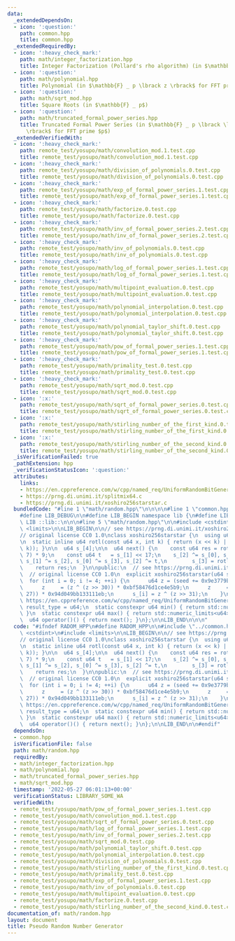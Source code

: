 ```yaml
---
data:
  _extendedDependsOn:
  - icon: ':question:'
    path: common.hpp
    title: common.hpp
  _extendedRequiredBy:
  - icon: ':heavy_check_mark:'
    path: math/integer_factorization.hpp
    title: Integer Factorization (Pollard's rho algorithm) (in $\mathbb{Z}$)
  - icon: ':question:'
    path: math/polynomial.hpp
    title: Polynomial (in $\mathbb{F} _ p \lbrack z \rbrack$ for FFT prime $p$)
  - icon: ':question:'
    path: math/sqrt_mod.hpp
    title: Square Roots (in $\mathbb{F} _ p$)
  - icon: ':question:'
    path: math/truncated_formal_power_series.hpp
    title: Truncated Formal Power Series (in $\mathbb{F} _ p \lbrack \lbrack z \rbrack
      \rbrack$ for FFT prime $p$)
  _extendedVerifiedWith:
  - icon: ':heavy_check_mark:'
    path: remote_test/yosupo/math/convolution_mod.1.test.cpp
    title: remote_test/yosupo/math/convolution_mod.1.test.cpp
  - icon: ':heavy_check_mark:'
    path: remote_test/yosupo/math/division_of_polynomials.0.test.cpp
    title: remote_test/yosupo/math/division_of_polynomials.0.test.cpp
  - icon: ':heavy_check_mark:'
    path: remote_test/yosupo/math/exp_of_formal_power_series.1.test.cpp
    title: remote_test/yosupo/math/exp_of_formal_power_series.1.test.cpp
  - icon: ':heavy_check_mark:'
    path: remote_test/yosupo/math/factorize.0.test.cpp
    title: remote_test/yosupo/math/factorize.0.test.cpp
  - icon: ':heavy_check_mark:'
    path: remote_test/yosupo/math/inv_of_formal_power_series.2.test.cpp
    title: remote_test/yosupo/math/inv_of_formal_power_series.2.test.cpp
  - icon: ':heavy_check_mark:'
    path: remote_test/yosupo/math/inv_of_polynomials.0.test.cpp
    title: remote_test/yosupo/math/inv_of_polynomials.0.test.cpp
  - icon: ':heavy_check_mark:'
    path: remote_test/yosupo/math/log_of_formal_power_series.1.test.cpp
    title: remote_test/yosupo/math/log_of_formal_power_series.1.test.cpp
  - icon: ':heavy_check_mark:'
    path: remote_test/yosupo/math/multipoint_evaluation.0.test.cpp
    title: remote_test/yosupo/math/multipoint_evaluation.0.test.cpp
  - icon: ':heavy_check_mark:'
    path: remote_test/yosupo/math/polynomial_interpolation.0.test.cpp
    title: remote_test/yosupo/math/polynomial_interpolation.0.test.cpp
  - icon: ':heavy_check_mark:'
    path: remote_test/yosupo/math/polynomial_taylor_shift.0.test.cpp
    title: remote_test/yosupo/math/polynomial_taylor_shift.0.test.cpp
  - icon: ':heavy_check_mark:'
    path: remote_test/yosupo/math/pow_of_formal_power_series.1.test.cpp
    title: remote_test/yosupo/math/pow_of_formal_power_series.1.test.cpp
  - icon: ':heavy_check_mark:'
    path: remote_test/yosupo/math/primality_test.0.test.cpp
    title: remote_test/yosupo/math/primality_test.0.test.cpp
  - icon: ':heavy_check_mark:'
    path: remote_test/yosupo/math/sqrt_mod.0.test.cpp
    title: remote_test/yosupo/math/sqrt_mod.0.test.cpp
  - icon: ':x:'
    path: remote_test/yosupo/math/sqrt_of_formal_power_series.0.test.cpp
    title: remote_test/yosupo/math/sqrt_of_formal_power_series.0.test.cpp
  - icon: ':x:'
    path: remote_test/yosupo/math/stirling_number_of_the_first_kind.0.test.cpp
    title: remote_test/yosupo/math/stirling_number_of_the_first_kind.0.test.cpp
  - icon: ':x:'
    path: remote_test/yosupo/math/stirling_number_of_the_second_kind.0.test.cpp
    title: remote_test/yosupo/math/stirling_number_of_the_second_kind.0.test.cpp
  _isVerificationFailed: true
  _pathExtension: hpp
  _verificationStatusIcon: ':question:'
  attributes:
    links:
    - https://en.cppreference.com/w/cpp/named_req/UniformRandomBitGenerator
    - https://prng.di.unimi.it/splitmix64.c
    - https://prng.di.unimi.it/xoshiro256starstar.c
  bundledCode: "#line 1 \"math/random.hpp\"\n\n\n\n#line 1 \"common.hpp\"\n\n\n\n\
    #define LIB_DEBUG\n\n#define LIB_BEGIN namespace lib {\n#define LIB_END }\n#define\
    \ LIB ::lib::\n\n\n#line 5 \"math/random.hpp\"\n\n#include <cstdint>\n#include\
    \ <limits>\n\nLIB_BEGIN\n\n// see https://prng.di.unimi.it/xoshiro256starstar.c\n\
    // original license CC0 1.0\nclass xoshiro256starstar {\n  using u64 = std::uint64_t;\n\
    \n  static inline u64 rotl(const u64 x, int k) { return (x << k) | (x >> (64 -\
    \ k)); }\n\n  u64 s_[4];\n\n  u64 next() {\n    const u64 res = rotl(s_[1] * 5,\
    \ 7) * 9;\n    const u64 t   = s_[1] << 17;\n    s_[2] ^= s_[0], s_[3] ^= s_[1],\
    \ s_[1] ^= s_[2], s_[0] ^= s_[3], s_[2] ^= t,\n        s_[3] = rotl(s_[3], 45);\n\
    \    return res;\n  }\n\npublic:\n  // see https://prng.di.unimi.it/splitmix64.c\n\
    \  // original license CC0 1.0\n  explicit xoshiro256starstar(u64 seed) {\n  \
    \  for (int i = 0; i != 4; ++i) {\n      u64 z = (seed += 0x9e3779b97f4a7c15);\n\
    \      z     = (z ^ (z >> 30)) * 0xbf58476d1ce4e5b9;\n      z     = (z ^ (z >>\
    \ 27)) * 0x94d049bb133111eb;\n      s_[i] = z ^ (z >> 31);\n    }\n  }\n  // see\
    \ https://en.cppreference.com/w/cpp/named_req/UniformRandomBitGenerator\n  using\
    \ result_type = u64;\n  static constexpr u64 min() { return std::numeric_limits<u64>::min();\
    \ }\n  static constexpr u64 max() { return std::numeric_limits<u64>::max(); }\n\
    \  u64 operator()() { return next(); }\n};\n\nLIB_END\n\n\n"
  code: "#ifndef RADOM_HPP\n#define RADOM_HPP\n\n#include \"../common.hpp\"\n\n#include\
    \ <cstdint>\n#include <limits>\n\nLIB_BEGIN\n\n// see https://prng.di.unimi.it/xoshiro256starstar.c\n\
    // original license CC0 1.0\nclass xoshiro256starstar {\n  using u64 = std::uint64_t;\n\
    \n  static inline u64 rotl(const u64 x, int k) { return (x << k) | (x >> (64 -\
    \ k)); }\n\n  u64 s_[4];\n\n  u64 next() {\n    const u64 res = rotl(s_[1] * 5,\
    \ 7) * 9;\n    const u64 t   = s_[1] << 17;\n    s_[2] ^= s_[0], s_[3] ^= s_[1],\
    \ s_[1] ^= s_[2], s_[0] ^= s_[3], s_[2] ^= t,\n        s_[3] = rotl(s_[3], 45);\n\
    \    return res;\n  }\n\npublic:\n  // see https://prng.di.unimi.it/splitmix64.c\n\
    \  // original license CC0 1.0\n  explicit xoshiro256starstar(u64 seed) {\n  \
    \  for (int i = 0; i != 4; ++i) {\n      u64 z = (seed += 0x9e3779b97f4a7c15);\n\
    \      z     = (z ^ (z >> 30)) * 0xbf58476d1ce4e5b9;\n      z     = (z ^ (z >>\
    \ 27)) * 0x94d049bb133111eb;\n      s_[i] = z ^ (z >> 31);\n    }\n  }\n  // see\
    \ https://en.cppreference.com/w/cpp/named_req/UniformRandomBitGenerator\n  using\
    \ result_type = u64;\n  static constexpr u64 min() { return std::numeric_limits<u64>::min();\
    \ }\n  static constexpr u64 max() { return std::numeric_limits<u64>::max(); }\n\
    \  u64 operator()() { return next(); }\n};\n\nLIB_END\n\n#endif"
  dependsOn:
  - common.hpp
  isVerificationFile: false
  path: math/random.hpp
  requiredBy:
  - math/integer_factorization.hpp
  - math/polynomial.hpp
  - math/truncated_formal_power_series.hpp
  - math/sqrt_mod.hpp
  timestamp: '2022-05-27 06:01:13+00:00'
  verificationStatus: LIBRARY_SOME_WA
  verifiedWith:
  - remote_test/yosupo/math/pow_of_formal_power_series.1.test.cpp
  - remote_test/yosupo/math/convolution_mod.1.test.cpp
  - remote_test/yosupo/math/sqrt_of_formal_power_series.0.test.cpp
  - remote_test/yosupo/math/log_of_formal_power_series.1.test.cpp
  - remote_test/yosupo/math/inv_of_formal_power_series.2.test.cpp
  - remote_test/yosupo/math/sqrt_mod.0.test.cpp
  - remote_test/yosupo/math/polynomial_taylor_shift.0.test.cpp
  - remote_test/yosupo/math/polynomial_interpolation.0.test.cpp
  - remote_test/yosupo/math/division_of_polynomials.0.test.cpp
  - remote_test/yosupo/math/stirling_number_of_the_first_kind.0.test.cpp
  - remote_test/yosupo/math/primality_test.0.test.cpp
  - remote_test/yosupo/math/exp_of_formal_power_series.1.test.cpp
  - remote_test/yosupo/math/inv_of_polynomials.0.test.cpp
  - remote_test/yosupo/math/multipoint_evaluation.0.test.cpp
  - remote_test/yosupo/math/factorize.0.test.cpp
  - remote_test/yosupo/math/stirling_number_of_the_second_kind.0.test.cpp
documentation_of: math/random.hpp
layout: document
title: Pseudo Random Number Generator
---
```

